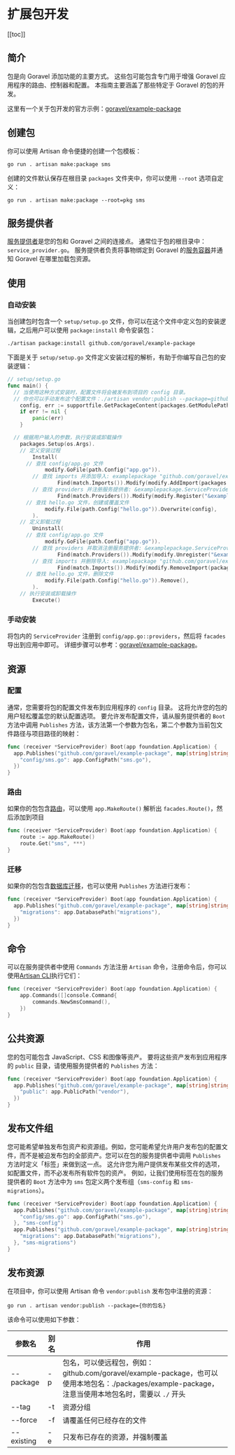 # 扩展包开发

[[toc]]

## 简介

包是向 Goravel 添加功能的主要方式。 这些包可能包含专门用于增强 Goravel 应用程序的路由、控制器和配置。 本指南主要涵盖了那些特定于 Goravel 的包的开发。

这里有一个关于包开发的官方示例：[goravel/example-package](https://github.com/goravel/example-package)

## 创建包

你可以使用 Artisan 命令便捷的创建一个包模板：

```shell
go run . artisan make:package sms
```

创建的文件默认保存在根目录 `packages` 文件夹中，你可以使用 `--root` 选项自定义：

```shell
go run . artisan make:package --root=pkg sms
```

## 服务提供者

[服务提供者](../architecture-concepts/service-providers.md)是您的包和 Goravel 之间的连接点。 通常位于包的根目录中：`service_provider.go`。 服务提供者负责将事物绑定到 Goravel 的[服务容器](../architecture-concepts/service-container.md)并通知 Goravel 在哪里加载包资源。

## 使用

### 自动安装

当创建包时包含一个 `setup/setup.go` 文件，你可以在这个文件中定义包的安装逻辑，之后用户可以使用 `package:install` 命令安装包：

```shell
./artisan package:install github.com/goravel/example-package
```

下面是关于 `setup/setup.go` 文件定义安装过程的解析，有助于你编写自己包的安装逻辑：

```go
// setup/setup.go
func main() {
  // 当使用这种方式安装时，配置文件将会被发布到项目的 config 目录。
  // 你也可以手动发布这个配置文件：./artisan vendor:publish --package=github.com/goravel/example-package
	config, err := supportfile.GetPackageContent(packages.GetModulePath(), "setup/config/hello.go")
	if err != nil {
		panic(err)
	}

  // 根据用户输入的参数，执行安装或卸载操作
	packages.Setup(os.Args).
    // 定义安装过程
		Install(
      // 查找 config/app.go 文件
			modify.GoFile(path.Config("app.go")).
        // 查找 imports 并添加导入: examplepackage "github.com/goravel/example-package"
				Find(match.Imports()).Modify(modify.AddImport(packages.GetModulePath(), "examplepackage")).
        // 查找 providers 并注册服务提供者: &examplepackage.ServiceProvider{}，注意这里需要先添加导入，然后才能注册服务提供者
				Find(match.Providers()).Modify(modify.Register("&examplepackage.ServiceProvider{}")),
      // 查找 hello.go 文件，创建或覆盖文件
			modify.File(path.Config("hello.go")).Overwrite(config),
		).
    // 定义卸载过程
		Uninstall(
      // 查找 config/app.go 文件
			modify.GoFile(path.Config("app.go")).
        // 查找 providers 并取消注册服务提供者: &examplepackage.ServiceProvider{}
				Find(match.Providers()).Modify(modify.Unregister("&examplepackage.ServiceProvider{}")).
        // 查找 imports 并删除导入: examplepackage "github.com/goravel/example-package"，注意这里需要先取消注册服务提供者，然后才能删除导入
				Find(match.Imports()).Modify(modify.RemoveImport(packages.GetModulePath(), "examplepackage")),
      // 查找 hello.go 文件，删除文件
			modify.File(path.Config("hello.go")).Remove(),
		).
    // 执行安装或卸载操作
		Execute()
```

### 手动安装

将包内的 `ServiceProvider` 注册到 `config/app.go::providers`，然后将 `facades` 导出到应用中即可。 详细步骤可以参考：[goravel/example-package](https://github.com/goravel/example-package)。

## 资源

### 配置

通常，您需要将包的配置文件发布到应用程序的 `config` 目录。 这将允许您的包的用户轻松覆盖您的默认配置选项。 要允许发布配置文件，请从服务提供者的 `Boot` 方法中调用 `Publishes` 方法，该方法第一个参数为包名，第二个参数为当前包文件路径与项目路径的映射：

```go
func (receiver *ServiceProvider) Boot(app foundation.Application) {
  app.Publishes("github.com/goravel/example-package", map[string]string{
    "config/sms.go": app.ConfigPath("sms.go"),
  })
}
```

### 路由

如果你的包包含[路由](../the-basics/routing.md)，可以使用 `app.MakeRoute()` 解析出 `facades.Route()`，然后添加到项目

```go
func (receiver *ServiceProvider) Boot(app foundation.Application) {
	route := app.MakeRoute()
	route.Get("sms", ***)
}
```

### 迁移

如果你的包包含[数据库迁移](../database/migrations.md)，也可以使用 `Publishes` 方法进行发布：

```go
func (receiver *ServiceProvider) Boot(app foundation.Application) {
  app.Publishes("github.com/goravel/example-package", map[string]string{
    "migrations": app.DatabasePath("migrations"),
  })
}
```

## 命令

可以在服务提供者中使用 `Commands` 方法注册 `Artisan` 命令，注册命令后，你可以使用[Artisan CLI](../digging-deeper/artisan-console.md)执行它们：

```go
func (receiver *ServiceProvider) Boot(app foundation.Application) {
	app.Commands([]console.Command{
		commands.NewSmsCommand(),
	})
}
```

## 公共资源

您的包可能包含 JavaScript、CSS 和图像等资产。 要将这些资产发布到应用程序的 `public` 目录，请使用服务提供者的 `Publishes` 方法：

```go
func (receiver *ServiceProvider) Boot(app foundation.Application) {
  app.Publishes("github.com/goravel/example-package", map[string]string{
    "public": app.PublicPath("vendor"),
  })
}
```

## 发布文件组

您可能希望单独发布包资产和资源组。例如，您可能希望允许用户发布包的配置文件，而不是被迫发布包的全部资产。您可以在包的服务提供者中调用 `Publishes` 方法时定义「标签」来做到这一点。 这允许您为用户提供发布某些文件的选项，如配置文件，而不必发布所有软件包的资产。 例如，让我们使用标签在包的服务提供者的 `Boot` 方法中为 `sms` 包定义两个发布组（`sms-config` 和 `sms-migrations`）。

```go
func (receiver *ServiceProvider) Boot(app foundation.Application) {
  app.Publishes("github.com/goravel/example-package", map[string]string{
    "config/sms.go": app.ConfigPath("sms.go"),
  }, "sms-config")
  app.Publishes("github.com/goravel/example-package", map[string]string{
    "migrations": app.DatabasePath("migrations"),
  }, "sms-migrations")
}
```

## 发布资源

在项目中，你可以使用 Artisan 命令 `vendor:publish` 发布包中注册的资源：

```shell
go run . artisan vendor:publish --package={你的包名}
```

该命令可以使用如下参数：

| 参数名        | 别名 | 作用                                                                                                                                          |
| ---------- | -- | ------------------------------------------------------------------------------------------------------------------------------------------- |
| --package  | -p | 包名，可以使远程包，例如：github.com/goravel/example-package，也可以使用本地包名：./packages/example-package，注意当使用本地包名时，需要以 `./` 开头 |
| --tag      | -t | 资源分组                                                                                                                                        |
| --force    | -f | 请覆盖任何已经存在的文件                                                                                                                                |
| --existing | -e | 只发布已存在的资源，并强制覆盖                                                                                                                             |
